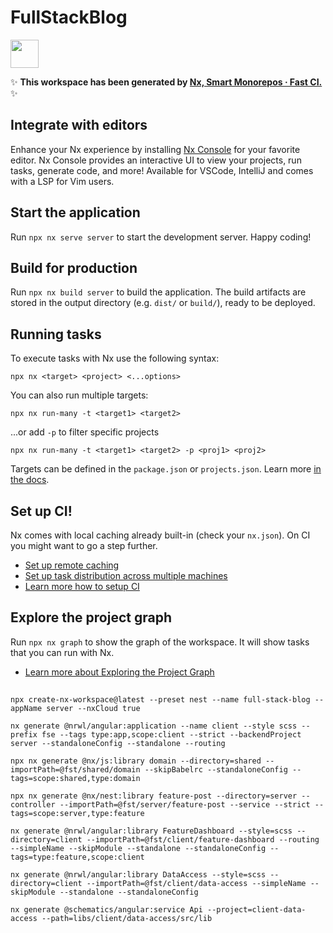 # FullStackBlog

<a alt="Nx logo" href="https://nx.dev" target="_blank" rel="noreferrer"><img src="https://raw.githubusercontent.com/nrwl/nx/master/images/nx-logo.png" width="45"></a>

✨ **This workspace has been generated by [Nx, Smart Monorepos · Fast CI.](https://nx.dev)** ✨

## Integrate with editors

Enhance your Nx experience by installing [Nx Console](https://nx.dev/nx-console) for your favorite editor. Nx Console
provides an interactive UI to view your projects, run tasks, generate code, and more! Available for VSCode, IntelliJ and
comes with a LSP for Vim users.

## Start the application

Run `npx nx serve server` to start the development server. Happy coding!

## Build for production

Run `npx nx build server` to build the application. The build artifacts are stored in the output directory (e.g. `dist/` or `build/`), ready to be deployed.

## Running tasks

To execute tasks with Nx use the following syntax:

```
npx nx <target> <project> <...options>
```

You can also run multiple targets:

```
npx nx run-many -t <target1> <target2>
```

...or add `-p` to filter specific projects

```
npx nx run-many -t <target1> <target2> -p <proj1> <proj2>
```

Targets can be defined in the `package.json` or `projects.json`. Learn more [in the docs](https://nx.dev/features/run-tasks).

## Set up CI!

Nx comes with local caching already built-in (check your `nx.json`). On CI you might want to go a step further.

- [Set up remote caching](https://nx.dev/features/share-your-cache)
- [Set up task distribution across multiple machines](https://nx.dev/nx-cloud/features/distribute-task-execution)
- [Learn more how to setup CI](https://nx.dev/recipes/ci)

## Explore the project graph

Run `npx nx graph` to show the graph of the workspace.
It will show tasks that you can run with Nx.

- [Learn more about Exploring the Project Graph](https://nx.dev/core-features/explore-graph)

##

```
npx create-nx-workspace@latest --preset nest --name full-stack-blog --appName server --nxCloud true
```

```
nx generate @nrwl/angular:application --name client --style scss --prefix fse --tags type:app,scope:client --strict --backendProject server --standaloneConfig --standalone --routing
```

```
npx nx generate @nx/js:library domain --directory=shared --importPath=@fst/shared/domain --skipBabelrc --standaloneConfig --tags=scope:shared,type:domain
```

```
npx nx generate @nx/nest:library feature-post --directory=server --controller --importPath=@fst/server/feature-post --service --strict --tags=scope:server,type:feature
```

```
nx generate @nrwl/angular:library FeatureDashboard --style=scss --directory=client --importPath=@fst/client/feature-dashboard --routing --simpleName --skipModule --standalone --standaloneConfig --tags=type:feature,scope:client
```

```
nx generate @nrwl/angular:library DataAccess --style=scss --directory=client --importPath=@fst/client/data-access --simpleName --skipModule --standalone --standaloneConfig
```

```
nx generate @schematics/angular:service Api --project=client-data-access --path=libs/client/data-access/src/lib
```
